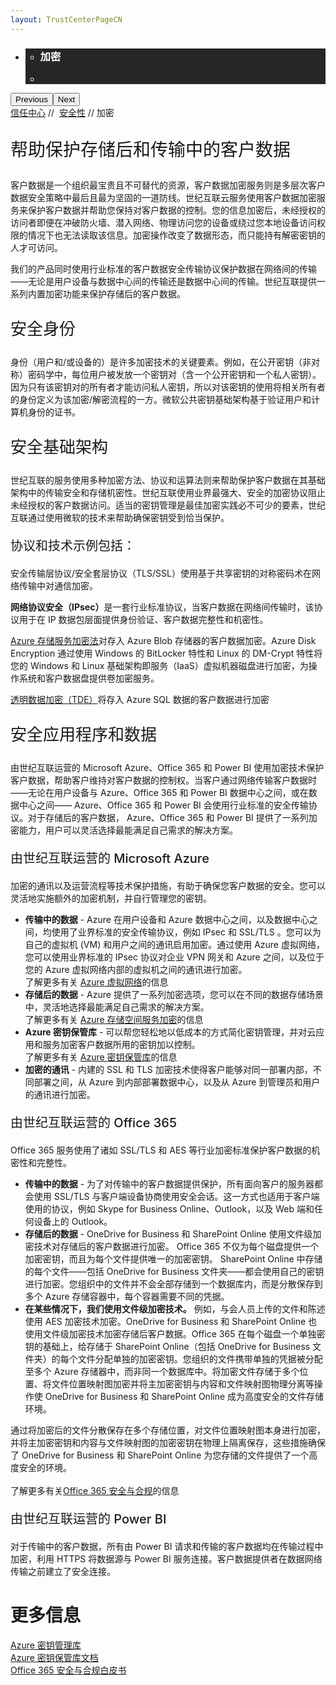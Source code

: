 ```yaml
---
layout: TrustCenterPageCN
---
```

<div class="row-fluid">
   <div class="span">
      <div>
         <div id="HeroWrapper" data-cols="1" data-view1="1" data-view2="1" data-view3="1" data-view4="1" class="row-fluid wider hero grid-container">
            <div class="span bp0-col-1-1 bp1-col-1-1 bp2-col-1-1 bp3-col-1-1">
               <div bi:type="slideshow" class="slideshow slideshow-hero hero" xmlns:bi="urn:schemas-microsoft-com:mscom:bi">
                  <ul bi:type="list" class="slides">
                     <li id="slide-1" bi:index="0" selectBi="">
                        <div class="heroitem light-foreground" bi:type="heroitem">
                           <div class="media" bi:parenttitle="t1">
                              <a href="" bi:track="False" bi:titleflag="t1" bi:index="0">
                                 <div data-picture="" data-alt="You are in control of your data" data-disable-swap-below="">
                                    <div data-src="https://c.s-microsoft.com/en-us/CMSImages/MS_TrustCenter_Privacy_Header.jpg?version=dc9c5b9b-c334-7922-892a-15c2cd65053d"></div>
                                    <noscript></noscript>
                                 </div>
                              </a>
                           </div>
                           <div class="text" bi:type="cta">
                              <div class="text-container">
                                 <div class="box" style="background: rgba(0,0,0,.85); color: #FFFFFF;">
                                    <ul bi:type="list" class="headerCaption subpageHeaderCaption">
                                       <li class="box-title">
                                          <h3 class="box-title" bi:type="title" bi:title="t1" style="color: #FFFFFF;">加密</h3>
                                       </li>
                                       <li class="box-actions box-description"><a target="_self" class="mscom-link" href=""></a></li>
                                    </ul>
                                 </div>
                              </div>
                           </div>
                        </div>
                     </li>
                  </ul>
                  <div class="navigation international" bi:track="false">
                     <div class="grid-container settop" data-title-text="Go To Slide "></div>
                  </div>
                  <div class="prev-next" bi:track="false"><button class="prev"><span class="icon-left" aria-hidden="true"></span><span class="screen-reader-text">Previous</span></button><button class="next"><span class="icon-right" aria-hidden="true"></span><span class="screen-reader-text">Next</span></button></div>
                  <div id="play-pause" class="play-pause" style="display:none">
                     <div class="pause"><button id="pauseButton" class="pause_button"><span class="icon-pause" aria-hidden="true"></span><span class="screen-reader-text">Pause</span></button></div>
                     <div class="play"><button id="playButton" class="play_button"><span class="icon-play" aria-hidden="true"></span><span class="screen-reader-text">Play</span></button></div>
                  </div>
               </div>
            </div>
         </div>
         <div id="BreadcrumbWrapper" data-cols="1" data-view1="1" data-view2="1" data-view3="1" data-view4="1" class="row-fluid grid-container mscom-grid-container breadcrumbs">
            <div class="span bp0-col-1-1 bp1-col-1-1 bp2-col-1-1 bp3-col-1-1"><a target="_self" class="mscom-link" href="../default-cn.html">信任中心</a> // 
               <a target="_self" class="mscom-link" href="../security/default-cn.html">安全性</a> // 加密
            </div>
         </div>
         <div id="ContentWrapper" data-cols="2" data-view1="1" data-view2="2" data-view3="2" data-view4="2" class="row-fluid subpageBody">
            <div class="span bp0-col-1-1 bp2-col-2-1 bp3-col-2-1 bp1-col-2-2">
               <p style="font-size: 28px;font-weight: 500;">帮助保护存储后和传输中的客户数据</p>
               <p>客户数据是一个组织最宝贵且不可替代的资源，客户数据加密服务则是多层次客户数据安全策略中最后且最为坚固的一道防线。世纪互联云服务使用客户数据加密服务来保护客户数据并帮助您保持对客户数据的控制。您的信息加密后，未经授权的访问者即便在冲破防火墙、潜入网络、物理访问您的设备或绕过您本地设备访问权限的情况下也无法读取该信息。加密操作改变了数据形态，而只能持有解密密钥的人才可访问。
               </p>
               <p>我们的产品同时使用行业标准的客户数据安全传输协议保护数据在网络间的传输——无论是用户设备与数据中心间的传输还是数据中心间的传输。世纪互联提供一系列内置加密功能来保护存储后的客户数据。</p>
               <p  style="font-size: 26px;font-weight: 500;">安全身份</p>
               <p>身份（用户和/或设备的）是许多加密技术的关键要素。例如，在公开密钥（非对称）密码学中，每位用户被发放一个密钥对（含一个公开密钥和一个私人密钥）。因为只有该密钥对的所有者才能访问私人密钥，所以对该密钥的使用将相关所有者的身份定义为该加密/解密流程的一方。微软公共密钥基础架构基于验证用户和计算机身份的证书。</p>
               <p  style="font-size: 26px;font-weight: 500;">安全基础架构</p>
               <p>世纪互联的服务使用多种加密方法、协议和运算法则来帮助保护客户数据在其基础架构中的传输安全和存储机密性。世纪互联使用业界最强大、安全的加密协议阻止未经授权的客户数据访问。适当的密钥管理是最佳加密实践必不可少的要素，世纪互联通过使用微软的技术来帮助确保密钥受到恰当保护。</p>
               <p style="font-size: 20px;font-weight: 500;">协议和技术示例包括：</p>
               <p>安全传输层协议/安全套层协议（TLS/SSL）使用基于共享密钥的对称密码术在网络传输中对通信加密。</p>
               <p><strong>网络协议安全（IPsec）</strong>是一套行业标准协议，当客户数据在网络间传输时，该协议用于在 IP 数据包层面提供身份验证、客户数据完整性和机密性。</p>
               <p><a href="https://www.azure.cn/documentation/articles/storage-service-encryption/">Azure 存储服务加密法</a>对存入 Azure Blob 存储器的客户数据加密。Azure Disk Encryption 通过使用 Windows 的 BitLocker 特性和 Linux 的 DM-Crypt 特性将您的 Windows 和 Linux 基础架构即服务（IaaS）虚拟机器磁盘进行加密，为操作系统和客户数据盘提供卷加密服务。</p>
               <p><a href="https://www.azure.cn/documentation/articles/sql-data-warehouse-encryption-tde/">透明数据加密（TDE）</a>将存入 Azure SQL 数据的客户数据进行加密</p>
               <p style="font-size: 26px; font-weight: 500">安全应用程序和数据</p>
               <p>由世纪互联运营的 Microsoft Azure、Office 365 和 Power BI 使用加密技术保护客户数据，帮助客户维持对客户数据的控制权。当客户通过网络传输客户数据时——无论在用户设备与 Azure、Office 365 和 Power BI 数据中心之间，或在数据中心之间—— Azure、Office 365 和 Power BI 会使用行业标准的安全传输协议。对于存储后的客户数据， Azure、Office 365 和 Power BI 提供了一系列加密能力，用户可以灵活选择最能满足自己需求的解决方案。</p>
               <p style="font-size: 20px; font-weight: 500;">由世纪互联运营的 Microsoft Azure </p>
               <p>加密的通讯以及运营流程等技术保护措施，有助于确保您客户数据的安全。您可以灵活地实施额外的加密机制，并自行管理您的密钥。</p>
               <ul>
                  <li><span><strong>传输中的数据</strong> - Azure 在用户设备和 Azure 数据中心之间，以及数据中心之间，均使用了业界标准的安全传输协议，例如 IPsec 和 SSL/TLS 。您可以为自己的虚拟机 (VM) 和用户之间的通讯启用加密。通过使用 Azure 虚拟网络，您可以使用业界标准的 IPsec 协议对企业 VPN 网关和 Azure 之间，以及位于您的 Azure 虚拟网络内部的虚拟机之间的通讯进行加密。<br>了解更多有关 <a href="https://www.azure.cn/home/features/networking/">Azure 虚拟网络</a>的信息</span></li> 
                  <li><span><strong>存储后的数据</strong> - Azure 提供了一系列加密选项，您可以在不同的数据存储场景中，灵活地选择最能满足自己需求的解决方案。<br>了解更多有关 <a href="https://www.azure.cn/documentation/articles/storage-service-encryption/">Azure 存储空间服务加密</a>的信息</span></li> 
                  <li><span><strong>Azure 密钥保管库</strong> - 可以帮您轻松地以低成本的方式简化密钥管理，并对云应用和服务加密客户数据所用的密钥加以控制。<br>了解更多有关 <a href="https://www.azure.cn/home/features/key-vault/">Azure 密钥保管库</a>的信息</span></li> 
                  <li><span><strong>加密的通讯</strong> - 内建的 SSL 和 TLS 加密技术使得客户能够对同一部署内部，不同部署之间，从 Azure 到内部部署数据中心，以及从 Azure 到管理员和用户的通讯进行加密。</span></li> 
               </ul>
               <p style="font-size: 20px; font-weight: 500">由世纪互联运营的 Office 365</p>
               <p>Office 365 服务使用了诸如 SSL/TLS 和 AES 等行业加密标准保护客户数据的机密性和完整性。</p>
               <ul>
                  <li><strong>传输中的数据</strong> - 为了对传输中的客户数据提供保护，所有面向客户的服务器都会使用 SSL/TLS 与客户端设备协商使用安全会话。这一方式也适用于客户端使用的协议，例如 Skype for Business Online、Outlook，以及 Web 端和任何设备上的 Outlook。</li>
                  <li><strong>存储后的数据</strong> - OneDrive for Business 和 SharePoint Online 使用文件级加密技术对存储后的客户数据进行加密。 Office 365 不仅为每个磁盘提供一个加密密钥，而且为每个文件提供唯一的加密密钥。 SharePoint Online 中存储的每个文件——包括 OneDrive for Business 文件夹——都会使用自己的密钥进行加密。您组织中的文件并不会全部存储到一个数据库内，而是分散保存到多个 Azure 存储容器中，每个容器需要不同的凭据。</li>
                  <li><strong>在某些情况下，我们使用文件级加密技术。</strong> 例如，与会人员上传的文件和陈述使用 AES 加密技术加密。OneDrive for Business 和 SharePoint Online 也使用文件级加密技术加密存储后客户数据。Office 365 在每个磁盘一个单独密钥的基础上，给存储于 SharePoint Online（包括 OneDrive for Business 文件夹）的每个文件分配单独的加密密钥。您组织的文件携带单独的凭据被分配至多个 Azure 存储器中，而非同一个数据库中。将加密文件存储于多个位置、将文件位置映射图加密并将主加密密钥与内容和文件映射图物理分离等操作使 OneDrive for Business 和 SharePoint Online 成为高度安全的文件存储环境。</li>
               </ul>
               <p>通过将加密后的文件分散保存在多个存储位置，对文件位置映射图本身进行加密，并将主加密密钥和内容与文件映射图的加密密钥在物理上隔离保存，这些措施确保了 OneDrive for Business 和 SharePoint Online 为您存储的文件提供了一个高度安全的环境。
               <br/><br/>了解更多有关<a target="_self" class="mscom-link" href="../../file/Office-365-Security-and-Compliance-CN.pdf">Office 365 安全与合规</a>的信息</p>
               <p style="font-size: 20px; font-weight: 500">由世纪互联运营的 Power BI</p>
               <p>对于传输中的客户数据，所有由 Power BI 请求和传输的客户数据均在传输过程中加密，利用 HTTPS 将数据源与 Power BI 服务连接。客户数据提供者在数据网络传输之前建立了安全连接。
               <!-- <br/>了解更多有关<a target="_self" class="mscom-link" href="../../file/Office-365-Security-and-Compliance-CN.pdf">Power BI 安全</a>的信息</p> -->
              </div> 
            <div class="span bp0-col-1-1 bp2-col-2-1 bp3-col-2-1 bp1-col-2-2 bp0-clear bp1-clear">
               <div id="SideBarWrapper" data-cols="1" data-view1="1" data-view2="1" data-view3="1" data-view4="1" class="row-fluid">
                  <div id="HelpfulInformation" class="span bp0-col-1-1 bp1-col-1-1 bp2-col-1-1 bp3-col-1-1">
                     <h1>更多信息</h1>
                     <label><a target="_self" class="mscom-link" href="https://www.azure.cn/home/features/key-vault/">Azure 密钥管理库</a></label><br/>
                     <label><a target="_self" class="mscom-link" href="https://www.azure.cn/documentation/services/key-vault/">Azure 密钥保管库文档</a></label><br/>
                     <label><a target="_self" class="mscom-link" href="#">Office 365 安全与合规白皮书</a></label><br/>
                  </div>
               </div>
            </div>
         </div>
      </div>
   </div>
</div>
<div class="row-fluid" data-view4="1" data-view3="1" data-view2="1" data-view1="1" data-cols="1">
   <div class="span bp0-col-1-1 bp1-col-1-1 bp2-col-1-1 bp3-col-1-1"></div>
</div>
